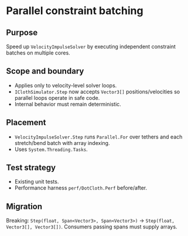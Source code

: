 # Parallel constraint batching

## Purpose
Speed up `VelocityImpulseSolver` by executing independent constraint batches on multiple cores.

## Scope and boundary
- Applies only to velocity-level solver loops.
- `IClothSimulator.Step` now accepts `Vector3[]` positions/velocities so parallel loops operate in safe code.
- Internal behavior must remain deterministic.

## Placement
- `VelocityImpulseSolver.Step` runs `Parallel.For` over tethers and each stretch/bend batch with array indexing.
- Uses `System.Threading.Tasks`.

## Test strategy
- Existing unit tests.
- Performance harness `perf/DotCloth.Perf` before/after.

## Migration
Breaking: `Step(float, Span<Vector3>, Span<Vector3>)` → `Step(float, Vector3[], Vector3[])`.
Consumers passing spans must supply arrays.
